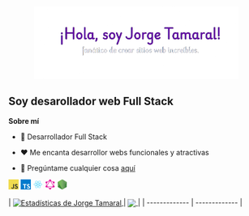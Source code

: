 <p align="center">
  <a href="https://jorgetamaral.github.io"><img width="80%" height="90%" alt="Hola, Soy Jorge Tamaral" src="./assets/readme-header.png" /></a>
</p>

## Soy desarollador web Full Stack

**Sobre mí**

- 💼 Desarrollador Full Stack

- ❤️ Me encanta desarrollor webs funcionales y atractivas

- 💬 Pregúntame cualquier cosa [aquí](https://github.com/jorgetamaral/jorgetamaral/issues)

<code><img height="20" alt="javascript" src="https://raw.githubusercontent.com/github/explore/80688e429a7d4ef2fca1e82350fe8e3517d3494d/topics/javascript/javascript.png"></code>
<code><img height="20" alt="typescript" src="https://raw.githubusercontent.com/github/explore/80688e429a7d4ef2fca1e82350fe8e3517d3494d/topics/typescript/typescript.png"></code>
<code><img height="20" alt="react" src="https://raw.githubusercontent.com/github/explore/80688e429a7d4ef2fca1e82350fe8e3517d3494d/topics/react/react.png"></code>
<code><img height="20" alt="graphql" src="https://raw.githubusercontent.com/github/explore/5c058a388828bb5fde0bcafd4bc867b5bb3f26f3/topics/graphql/graphql.png"></code>
<code><img height="20" alt="nodejs" src="https://raw.githubusercontent.com/github/explore/80688e429a7d4ef2fca1e82350fe8e3517d3494d/topics/nodejs/nodejs.png"></code>    


| <a href="https://github.com/jorgetamaral/github-readme-stats">
    <img align="center" src="https://github-readme-stats.vercel.app/api?username=jorgetamaral&show_icons=true&include_all_commits=true&theme=buefy&hide_border=true" alt="Estadísticas de Jorge Tamaral" />
</a> 
| 
  <a href="https://github.com/jorgetamaral/github-readme-stats">
    <img align="center" src="https://github-readme-stats.vercel.app/api/top-langs/?username=anuraghazra&layout=compact&theme=buefy&hide_border=true" />
  </a> 
|
| ------------- | ------------- |
